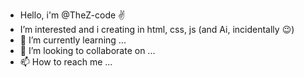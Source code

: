 - Hello, i'm @TheZ-code ✌️
- I’m interested and i creating in html, css, js (and Ai, incidentally 😉)
- 🌱 I’m currently learning ...
- 💞️ I’m looking to collaborate on ...
- 📫 How to reach me ...

<!---
TheZ-code/TheZ-code is a ✨ special ✨ repository because its `README.md` (this file) appears on your GitHub profile.
You can click the Preview link to take a look at your changes.
--->
